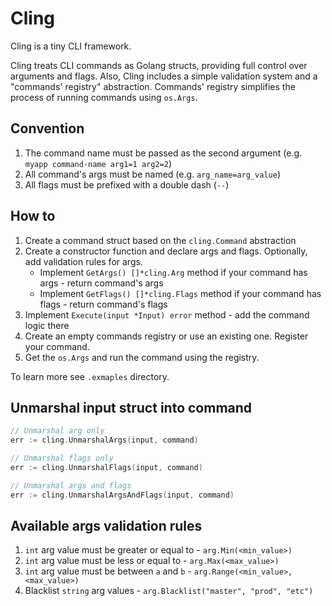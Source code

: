 # Cling

Cling is a tiny CLI framework.

Cling treats CLI commands as Golang structs, providing full control over arguments and flags.
Also, Cling includes a simple validation system and a "commands' registry" abstraction.
Commands' registry simplifies the process of running commands using `os.Args`.

## Convention

1. The command name must be passed as the second argument (e.g. `myapp command-name arg1=1 arg2=2`)
2. All command's args must be named (e.g. `arg_name=arg_value`)
3. All flags must be prefixed with a double dash (`--`)

## How to

1. Create a command struct based on the `cling.Command` abstraction
2. Create a constructor function and declare args and flags. Optionally, add validation rules for args.
   * Implement `GetArgs() []*cling.Arg` method if your command has args - return command's args
   * Implement `GetFlags() []*cling.Flags` method if your command has flags - return command's flags
3. Implement `Execute(input *Input) error` method - add the command logic there
4. Create an empty commands registry or use an existing one. Register your command.
5. Get the `os.Args` and run the command using the registry.

To learn more see `.exmaples` directory.

## Unmarshal input struct into command

```go
// Unmarshal arg only
err := cling.UnmarshalArgs(input, command)

// Unmarshal flags only
err := cling.UnmarshalFlags(input, command)

// Unmarshal args and flags
err := cling.UnmarshalArgsAndFlags(input, command)
```

## Available args validation rules

1. `int` arg value must be greater or equal to - `arg.Min(<min_value>)`
2. `int` arg value must be less or equal to - `arg.Max(<max_value>)`
3. `int` arg value must be between `a` and `b` - `arg.Range(<min_value>, <max_value>)`
4. Blacklist `string` arg values - `arg.Blacklist("master", "prod", "etc")`
